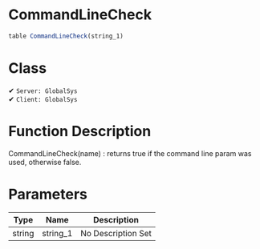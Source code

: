 # CommandLineCheck
```js
table CommandLineCheck(string_1)
```
# Class
✔ `Server: GlobalSys`  
✔ `Client: GlobalSys`  

# Function Description
CommandLineCheck(name) : returns true if the command line param was used, otherwise false.
# Parameters
Type|Name|Description
--|--|--
string|string_1|No Description Set
